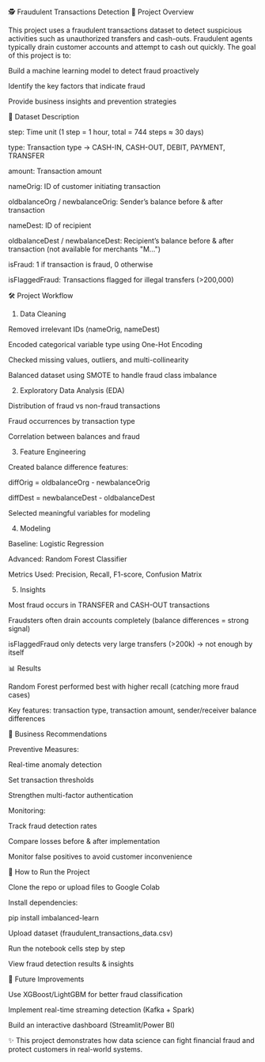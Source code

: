 🕵️ Fraudulent Transactions Detection
📌 Project Overview

This project uses a fraudulent transactions dataset to detect suspicious activities such as unauthorized transfers and cash-outs. Fraudulent agents typically drain customer accounts and attempt to cash out quickly. The goal of this project is to:

Build a machine learning model to detect fraud proactively

Identify the key factors that indicate fraud

Provide business insights and prevention strategies

📂 Dataset Description

step: Time unit (1 step = 1 hour, total = 744 steps ≈ 30 days)

type: Transaction type → CASH-IN, CASH-OUT, DEBIT, PAYMENT, TRANSFER

amount: Transaction amount

nameOrig: ID of customer initiating transaction

oldbalanceOrg / newbalanceOrig: Sender’s balance before & after transaction

nameDest: ID of recipient

oldbalanceDest / newbalanceDest: Recipient’s balance before & after transaction (not available for merchants "M...")

isFraud: 1 if transaction is fraud, 0 otherwise

isFlaggedFraud: Transactions flagged for illegal transfers (>200,000)

🛠️ Project Workflow
1. Data Cleaning

Removed irrelevant IDs (nameOrig, nameDest)

Encoded categorical variable type using One-Hot Encoding

Checked missing values, outliers, and multi-collinearity

Balanced dataset using SMOTE to handle fraud class imbalance

2. Exploratory Data Analysis (EDA)

Distribution of fraud vs non-fraud transactions

Fraud occurrences by transaction type

Correlation between balances and fraud

3. Feature Engineering

Created balance difference features:

diffOrig = oldbalanceOrg - newbalanceOrig

diffDest = newbalanceDest - oldbalanceDest

Selected meaningful variables for modeling

4. Modeling

Baseline: Logistic Regression

Advanced: Random Forest Classifier

Metrics Used: Precision, Recall, F1-score, Confusion Matrix

5. Insights

Most fraud occurs in TRANSFER and CASH-OUT transactions

Fraudsters often drain accounts completely (balance differences = strong signal)

isFlaggedFraud only detects very large transfers (>200k) → not enough by itself

📊 Results

Random Forest performed best with higher recall (catching more fraud cases)

Key features: transaction type, transaction amount, sender/receiver balance differences

🔑 Business Recommendations

Preventive Measures:

Real-time anomaly detection

Set transaction thresholds

Strengthen multi-factor authentication

Monitoring:

Track fraud detection rates

Compare losses before & after implementation

Monitor false positives to avoid customer inconvenience

🚀 How to Run the Project

Clone the repo or upload files to Google Colab

Install dependencies:

pip install imbalanced-learn


Upload dataset (fraudulent_transactions_data.csv)

Run the notebook cells step by step

View fraud detection results & insights

📌 Future Improvements

Use XGBoost/LightGBM for better fraud classification

Implement real-time streaming detection (Kafka + Spark)

Build an interactive dashboard (Streamlit/Power BI)

✨ This project demonstrates how data science can fight financial fraud and protect customers in real-world systems.
